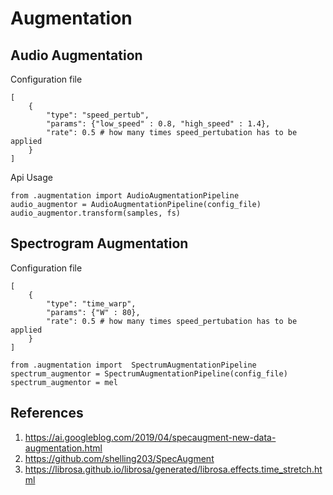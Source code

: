 # Augmentation

## Audio Augmentation
Configuration file

```{json}
[ 
    {
        "type": "speed_pertub",
        "params": {"low_speed" : 0.8, "high_speed" : 1.4},
        "rate": 0.5 # how many times speed_pertubation has to be applied
    }
]
```

Api Usage
```{python}
from .augmentation import AudioAugmentationPipeline
audio_augmentor = AudioAugmentationPipeline(config_file)
audio_augmentor.transform(samples, fs)
```

## Spectrogram Augmentation
Configuration file

```{json}
[ 
    {
        "type": "time_warp",
        "params": {"W" : 80},
        "rate": 0.5 # how many times speed_pertubation has to be applied
    }
]
```

```{python}
from .augmentation import  SpectrumAugmentationPipeline
spectrum_augmentor = SpectrumAugmentationPipeline(config_file)
spectrum_augmentor = mel
```


## References
1. https://ai.googleblog.com/2019/04/specaugment-new-data-augmentation.html
2. https://github.com/shelling203/SpecAugment
3. https://librosa.github.io/librosa/generated/librosa.effects.time_stretch.html
